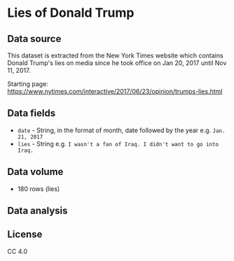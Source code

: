 # Lies of Donald Trump

## Data source

This dataset is extracted from the New York Times website which contains Donald Trump's lies on media since he took office on Jan 20, 2017 until Nov 11, 2017.

Starting page: https://www.nytimes.com/interactive/2017/06/23/opinion/trumps-lies.html

## Data fields

* `date` - String, in the format of month, date followed by the year e.g. `Jan. 21, 2017`
* `lies` - String e.g. `I wasn't a fan of Iraq. I didn't want to go into Iraq.`

## Data volume

* 180 rows (lies)

## Data analysis


## License

CC 4.0
